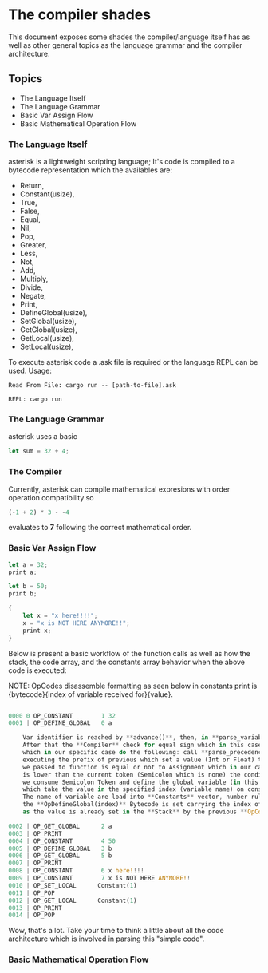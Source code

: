 # The compiler shades
This document exposes some shades the compiler/language itself has as well as other general topics as the language grammar and the compiler architecture.

## Topics
- The Language Itself
- The Language Grammar
- Basic Var Assign Flow
- Basic Mathematical Operation Flow


### The Language Itself
asterisk is a lightweight scripting language; It's code is compiled to a bytecode representation which the availables are:

- Return,
- Constant(usize),
- True,
- False,
- Equal,
- Nil,
- Pop,
- Greater,
- Less,
- Not,
- Add,
- Multiply,
- Divide,
- Negate,
- Print,
- DefineGlobal(usize),
- SetGlobal(usize),
- GetGlobal(usize),
- GetLocal(usize),
- SetLocal(usize),

To execute asterisk code a .ask file is required or the language REPL can be used.
Usage: 

    Read From File: cargo run -- [path-to-file].ask

    REPL: cargo run

### The Language Grammar
asterisk uses a basic

```rust
let sum = 32 + 4;
```

### The Compiler 
Currently, asterisk can compile mathematical expresions with order operation compatibility so 
```rust
(-1 + 2) * 3 - -4
```
evaluates to **7** following the correct mathematical order.

### Basic Var Assign Flow
```rust
let a = 32;
print a;

let b = 50;
print b;

{
    let x = "x here!!!!";
    x = "x is NOT HERE ANYMORE!!";
    print x;
}
```

Below is present a basic workflow of the function calls as well as how the stack, the code array, and the constants array behavior when the above code is executed:

NOTE: OpCodes disassemble formatting as seen below in constants print is {bytecode}{index of variable received for}{value}.

``` rust

0000 0 OP_CONSTANT        1 32
0001 | OP_DEFINE_GLOBAL   0 a

    Var identifier is reached by **advance()**, then, in **parse_variable()** the identifier (variable name) is consumed getting the Token's name and set it up in **Constants** vector.
    After that the **Compiler** check for equal sign which in this case match, consuming it and calling **expression()** which execute the recursive ruler which evaluate the expressions and set them in **Stack**,
    which in our specific case do the following: call **parse_precedence(Precedence::Assignment)** which advance Token (now previous is Number and current is Semicolon),
    executing the prefix of previous which set a value (Int or Float) to the **Constants** vector returning to our **parse_precedence** call, which also set a **can_assign** variable that check if the precedence
    we passed to function is equal or not to Assignment which in our case is true, so variable can be assigned. Next we enter a loop, where while the precendece we passed firstly to **parse_precedence** (Assignment)
    is lower than the current token (Semicolon which is none) the condition is false, so we don't execute nothing. Now we are back in **var_declaration** function,
    we consume Semicolon Token and define the global variable (in this case 'a') by passing the index of the value already read and set to constants to the **DefineGlobal(usize)**
    which take the value in the specified index (variable name) on constants and set it to globals HashTable using the element in the top of stack. The general order is finally: 
    The name of variable are load into **Constants** vector, number rule is found, executed and a **OpConstant(index)** is emitted carrying the index of the new variable pushed to **Constants**
    the **OpDefineGlobal(index)** Bytecode is set carrying the index of the variable's name, the Bytecode takes the name of variable and set the globals HashTable<variable name, **stack.pop()**> 
    as the value is already set in the **Stack** by the previous **OpCode::Constant(_)**.

0002 | OP_GET_GLOBAL      2 a
0003 | OP_PRINT
0004 | OP_CONSTANT        4 50
0005 | OP_DEFINE_GLOBAL   3 b
0006 | OP_GET_GLOBAL      5 b
0007 | OP_PRINT
0008 | OP_CONSTANT        6 x here!!!!
0009 | OP_CONSTANT        7 x is NOT HERE ANYMORE!!
0010 | OP_SET_LOCAL      Constant(1)
0011 | OP_POP
0012 | OP_GET_LOCAL      Constant(1)
0013 | OP_PRINT
0014 | OP_POP
```

Wow, that's a lot. Take your time to think a little about all the code architecture which is involved in parsing this "simple code".


### Basic Mathematical Operation Flow